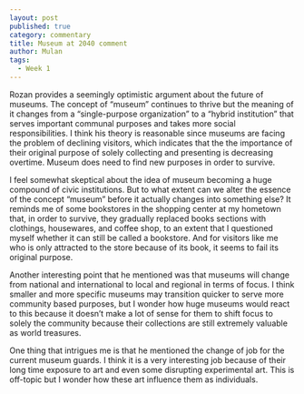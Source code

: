 ```yaml
---
layout: post
published: true
category: commentary
title: Museum at 2040 comment
author: Mulan
tags:
  - Week 1
---
```

Rozan provides a seemingly optimistic argument about the future of museums. The concept of “museum” continues to thrive but the meaning of it changes from a “single-purpose organization” to a “hybrid institution” that serves important communal purposes and takes more social responsibilities. I think his theory is reasonable since museums are facing the problem of declining visitors, which indicates that the the importance of their original purpose of solely collecting and presenting is decreasing overtime. Museum does need to find new purposes in order to survive.

I feel somewhat skeptical about the idea of museum becoming a huge compound of civic institutions. But to what extent can we alter the essence of the concept “museum” before it actually changes into something else? It reminds me of some bookstores in the shopping center at my hometown that, in order to survive, they gradually replaced books sections with clothings, housewares, and coffee shop, to an extent that I questioned myself whether it can still be called a bookstore. And for visitors like me who is only attracted to the store because of its book, it seems to fail its original purpose. 

Another interesting point that he mentioned was that museums will change from national and international to local and regional in terms of focus. I think smaller and more specific museums may transition quicker to serve more community based purposes, but I wonder how huge museums would react to this because it doesn’t make a lot of sense for them to shift focus to solely the community because their collections are still extremely valuable as world treasures. 

One thing that intrigues me is that he mentioned the change of job for the current museum guards. I think it is a very interesting job because of their long time exposure to art and even some disrupting experimental art. This is off-topic but I wonder how these art influence them as individuals.
